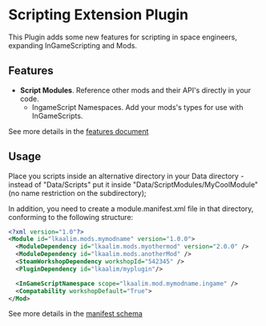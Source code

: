 # Scripting Extension Plugin

This Plugin adds some new features for scripting in space engineers,
expanding InGameScripting and Mods.

## Features

- **Script Modules**. Reference other mods and their API's directly in your code.
  - IngameScript Namespaces. Add your mods's types for use with InGameScripts.

See more details in the [features document](docs/features.md)

## Usage
Place you scripts inside an alternative directory in your
Data directory - instead of "Data/Scripts" put it inside 
"Data/ScriptModules/MyCoolModule" (no name restriction on the subdirectory); 

In addition, you need to create a module.manifest.xml file
in that directory, conforming to the following structure:

```xml
<?xml version="1.0"?>
<Module id="lkaalim.mods.mymodname" version="1.0.0">
  <ModuleDependency id="lkaalim.mods.myothermod" version="2.0.0" />
  <ModuleDependency id="lkaalim.mods.anotherMod" />
  <SteamWorkshopDependency workshopId="542345" />
  <PluginDependency id="lkaalim/myplugin"/>

  <InGameScriptNamespace scope="lkaalim.mod.mymodname.ingame" />
  <Compatability workshopDefault="True">
</Mod>
```

See more details in the [manifest schema](docs/manifest.md)